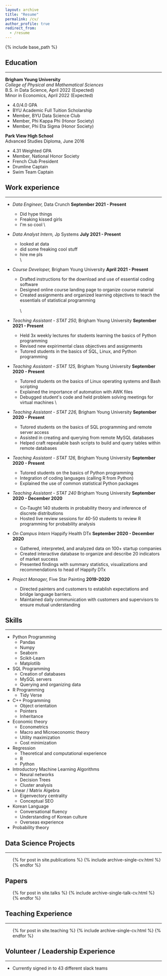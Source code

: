 ```yaml
---
layout: archive
title: "Resume"
permalink: /cv/
author_profile: true
redirect_from:
  - /resume
---
```


{% include base_path %}

## Education
---
**Brigham Young University**\
*College of Physical and Mathematical Sciences*\
B.S. in Data Science, April 2022 (Expected)\
Minor in Economics, April 2022 (Expected)
 * 4.0/4.0 GPA
 * BYU Academic Full Tuition Scholarship
 * Member, BYU Data Science Club
 * Member, Phi Kappa Phi (Honor Society)
 * Member, Phi Eta Sigma (Honor Society)

**Park View High School**\
Advanced Studies Diploma, June 2016
 * 4.31 Weighted GPA
 * Member, National Honor Society
 * French Club President
 * Drumline Captain
 * Swim Team Captain

## Work experience
---
* *Data Engineer,* Data Crunch **September 2021 - Present**
  * Did hype things
  * Freaking kissed girls
  * I'm so cool
\
* *Data Analyst Intern,* Jp Systems **July 2021 - Present**
  * looked at data
  * did some freaking cool stuff
  * hire me pls
\
\
* *Course Developer,* Brigham Young University **April 2021 - Present**
  * Drafted instructions for the download and use of essential coding software
  * Designed online course landing page to organize course material
  * Created assignments and organized learning objectives to teach the essentials of statistical programming
\
\
\
* *Teaching Assistant - STAT 250,* Brigham Young University **September 2021 - Present**
  * Held 3x weekly lectures for students learning the basics of Python programming
  * Revised new expirimental class objectives and assignments
  * Tutored students in the basics of SQL, Linux, and Python programming
  
* *Teaching Assistant - STAT 125,* Brigham Young University **September 2020 - Present**
  * Tutored students on the basics of Linux operating systems and Bash scripting
  * Explained the importance of automation with AWK files
  * Debugged student's code and held problem solving meetings for virtual machines
\
* *Teaching Assistant - STAT 226,* Brigham Young University **September 2020 - Present**
  * Tutored students on the basics of SQL programming and remote server access
  * Assisted in creating and querying from remote MySQL databases
  * Helped craft repeatable bash scripts to build and query tables within remote databases

* *Teaching Assistant - STAT 126,* Brigham Young University **September 2020 - Present**
  * Tutored students on the basics of Python programming
  * Integration of coding languages (calling R from Python)
  * Explained the use of common statistical Python packages

* *Teaching Assistant - STAT 240* Brigham Young University **September 2020 - December 2020**
  * Co-Taught 140 students in probability theory and inference of discrete distributions
  * Hosted live review sessions for 40-50 students to review R programming for probability analysis

* *On Campus Intern* Happify Health DTx **September 2020 - December 2020**
  * Gathered, interpreted, and analyzed data on 100+ startup companies
  * Created interactive database to organize and describe 20 indicators of market success
  * Presented findings with summary statistics, visualizations and recommendations to head of Happify DTx

* *Project Manager,* Five Star Painting **2019-2020**
  * Directed painters and customers to establish expectations and bridge language barriers.
  * Maintained daily communication with customers and supervisors to ensure mutual understanding
  
## Skills
---
* Python Programming
  * Pandas
  * Numpy
  * Seaborn
  * Scikit-Learn
  * Matplotlib
* SQL Programming
  * Creation of databases
  * MySQL servers
  * Querying and organizing data
* R Programming
  * Tidy Verse
* C++ Programming
  * Object orientation
  * Pointers
  * Inheritance
* Economic theory
  * Econometrics
  * Macro and Microeconomic theory
  * Utility maximization
  * Cost minimization
* Regression
  * Theoretical and computational experience
  * R
  * Python
* Introductory Machine Learning Algorithms
  * Neural networks
  * Decision Trees
  * Cluster analysis
* Linear / Matrix Algebra
  * Eigenvectory centrality
  * Conceptual SEO
* Korean Language
  * Conversational fluency
  * Understanding of Korean culture
  * Overseas experience
* Probability theory

## Data Science Projects
---
  <ul>{% for post in site.publications %}
    {% include archive-single-cv.html %}
  {% endfor %}</ul>
  
Papers
---
  <ul>{% for post in site.talks %}
    {% include archive-single-talk-cv.html %}
  {% endfor %}</ul>
  
## Teaching Experience
---
  <ul>{% for post in site.teaching %}
    {% include archive-single-cv.html %}
  {% endfor %}</ul>
  
## Volunteer / Leadership Experience
---
* Currently signed in to 43 different slack teams
